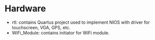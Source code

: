 # Hardware
- rtl: contains Quartus project used to implement NIOS with driver for touchscreen, VGA, GPS, etc.
- WiFi_Module: contains initiator for WiFi module.